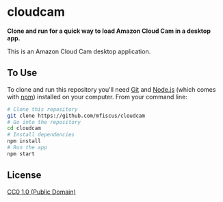 # cloudcam

**Clone and run for a quick way to load Amazon Cloud Cam in a desktop app.**

This is an Amazon Cloud Cam desktop application.

## To Use

To clone and run this repository you'll need [Git](https://git-scm.com) and [Node.js](https://nodejs.org/en/download/) (which comes with [npm](http://npmjs.com)) installed on your computer. From your command line:

```bash
# Clone this repository
git clone https://github.com/mfiscus/cloudcam
# Go into the repository
cd cloudcam
# Install dependencies
npm install
# Run the app
npm start
```

## License

[CC0 1.0 (Public Domain)](LICENSE.md)

